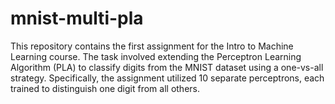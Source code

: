 # mnist-multi-pla
This repository contains the first assignment for the Intro to Machine Learning course. The task involved extending the Perceptron Learning Algorithm (PLA) to classify digits from the MNIST dataset using a one-vs-all strategy. Specifically, the assignment utilized 10 separate perceptrons, each trained to distinguish one digit from all others.
